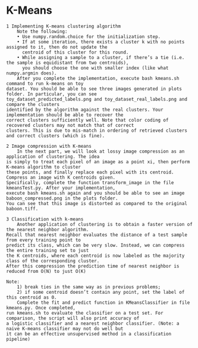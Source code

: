 # K-Means

	1 Implementing K-means clustering algorithm 
		Note the following:
		• Use numpy.random.choice for the initialization step.
		• If at some iteration, there exists a cluster k with no points assigned to it, then do not update the
		  centroid of this cluster for this round.
		• While assigning a sample to a cluster, if there’s a tie (i.e. the sample is equidistant from two centroids),
		  you should choose the one with smaller index (like what numpy.argmin does).
		After you complete the implementation, execute bash kmeans.sh command to run k-means on toy
	dataset. You should be able to see three images generated in plots folder. In particular, you can see
	toy_dataset_predicted_labels.png and toy_dataset_real_labels.png and compare the clusters
	identified by the algorithm against the real clusters. Your implementation should be able to recover the
	correct clusters sufficiently well. Note that color coding of recovered clusters may not match that of correct 
	clusters. This is due to mis-match in ordering of retrieved clusters and correct clusters (which is fine).

	2 Image compression with K-means
		In the next part, we will look at lossy image compression as an application of clustering. The idea 
	is simply to treat each pixel of an image as a point xi, then perform K-means algorithm to cluster 
	these points, and finally replace each pixel with its centroid. Compress an image with K centroids given. 
	Specifically, complete the function transform_image in the file kmeansTest.py. After your implementation, 
	execute bash kmeans.sh again and you should be able to see an image baboon_compressed.png in the plots folder. 
	You can see that this image is distorted as compared to the original baboon.tiff.

	3 Classification with k-means 
		Another application of clustering is to obtain a faster version of the nearest neighbor algorithm. 
	Recall that nearest neighbor evaluates the distance of a test sample from every training point to 
	predict its class, which can be very slow. Instead, we can compress the entire training set to just 
	the K centroids, where each centroid is now labeled as the majority class of the corresponding cluster. 
	After this compression the prediction time of nearest neighbor is reduced from O(N) to just O(K)

	Note: 
		1) break ties in the same way as in previous problems; 
		2) if some centroid doesn’t contain any point, set the label of this centroid as 0.
		Complete the fit and predict function in KMeansClassifier in file kmeans.py. Once completed,
	run kmeans.sh to evaluate the classifier on a test set. For comparison, the script will also print accuracy of
	a logistic classifier and a nearest neighbor classifier. (Note: a naive K-means classifier may not do well but
	it can be an effective unsupervised method in a classification pipeline)